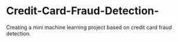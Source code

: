 # Credit-Card-Fraud-Detection-
Creating a mini machine learning project based on credit card fraud detection.
